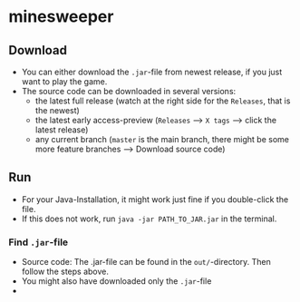 # minesweeper

## Download
- You can either download the `.jar`-file from newest release, if you just want to play the game. 
- The source code can be downloaded in several versions: 
    - the latest full release (watch at the right side for the `Releases`, that is the newest)
    - the latest early access-preview (`Releases` --> `X tags` --> click the latest release)
    - any current branch (`master` is the main branch, there might be some more feature branches --> Download source code)

## Run
- For your Java-Installation, it might work just fine if you double-click the file. 
- If this does not work, run `java -jar PATH_TO_JAR.jar` in the terminal. 

### Find `.jar`-file
- Source code: The .jar-file can be found in the `out/`-directory. Then follow the steps above. 
- You might also have downloaded only the `.jar`-file
-  
